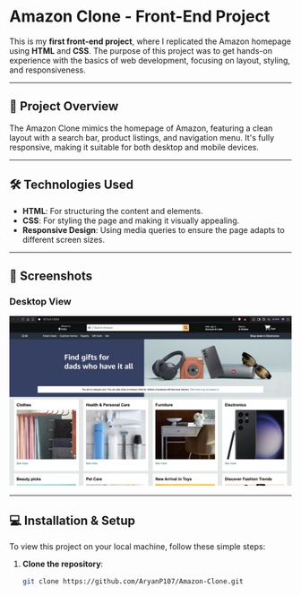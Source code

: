 # Amazon Clone - Front-End Project

This is my **first front-end project**, where I replicated the Amazon homepage using **HTML** and **CSS**. The purpose of this project was to get hands-on experience with the basics of web development, focusing on layout, styling, and responsiveness.

---

## 🚀 Project Overview

The Amazon Clone mimics the homepage of Amazon, featuring a clean layout with a search bar, product listings, and navigation menu. It's fully responsive, making it suitable for both desktop and mobile devices.

---

## 🛠️ Technologies Used

- **HTML**: For structuring the content and elements.
- **CSS**: For styling the page and making it visually appealing.
- **Responsive Design**: Using media queries to ensure the page adapts to different screen sizes.

---

## 📸 Screenshots

### Desktop View
![Amazon Clone Desktop](screenshot/Desktop.png)

---

## 💻 Installation & Setup

To view this project on your local machine, follow these simple steps:

1. **Clone the repository**:
   ```bash
   git clone https://github.com/AryanP107/Amazon-Clone.git

